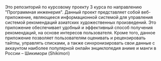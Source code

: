 Это репозиторий по курсовому проекту 3 курса по направлению "Программная инженерия".
Данный проект представляет собой веб-приложение, являющееся информационной системой для управления системой рекомендаций азиатских художественных произведений. Это приложение обеспечивает удобный и эффективный способ получения рекомендаций, на основе интересов пользователя. Кроме того, данное приложение позволяет пользователям оценивать и рецензировать тайтлы, управлять списками, а также синхронизировать свои данные с аккаунтом наиболее популярной онлайн энциклопедия аниме и манги в России – Шикимори (Shikimori)
